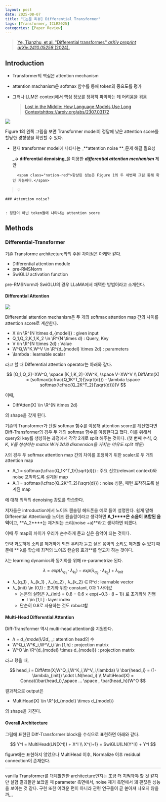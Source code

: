 ```yaml
---
layout: post
date: 2025-08-07
title: "[논문 리뷰] Differential Transformer"
tags: [Transformer, ICLR2025]
categories: [Paper Review]
---
```


> [Ye, Tianzhu, et al. "Differential transformer." ](https://arxiv.org/abs/2410.05258)[_arXiv preprint arXiv:2410.05258_](https://arxiv.org/abs/2410.05258)[ (2024).](https://arxiv.org/abs/2410.05258)



## Introduction

- Transformer의 핵심은 attention mechanism
- attention machanism은 softmax 함수를 통해 token의 중요도를 평가
- 그러나 LLM은 context에서 핵심 정보를 정확히 파악하는 데 어려움을 겪음

	> [Lost in the Middle: How Language Models Use Long Contextshttps://arxiv.org/abs/2307.03172](https://arxiv.org/abs/2307.03172)


![](https://prod-files-secure.s3.us-west-2.amazonaws.com/542b861c-36a8-4051-84e5-8804b6728dba/9083ea56-691a-4752-ae26-47f403431ac8/image.png?X-Amz-Algorithm=AWS4-HMAC-SHA256&X-Amz-Content-Sha256=UNSIGNED-PAYLOAD&X-Amz-Credential=ASIAZI2LB466URZRLBDN%2F20251007%2Fus-west-2%2Fs3%2Faws4_request&X-Amz-Date=20251007T210110Z&X-Amz-Expires=3600&X-Amz-Security-Token=IQoJb3JpZ2luX2VjEBUaCXVzLXdlc3QtMiJIMEYCIQDtZ2Y9W9MavySJbIsm5tkiO%2F1ZMJgurQoq62arokNLgAIhALtfMNab9D1BaUy2UWyXt%2FuRC%2BsWXvbOKaw9l6uPMBFKKogECK7%2F%2F%2F%2F%2F%2F%2F%2F%2F%2FwEQABoMNjM3NDIzMTgzODA1Igz3y6WJDCFpybwHfbcq3AN5WLmkKx462%2B2nxF2qDNaB%2Be%2BeLmABN80yXIdo4r5YdTeDP%2F1852EY60FbNKeUHSBUzoAlZGmfb5XGD5womGt7s5udykgL9z3PA8Tby6S%2BuWY3jKq5%2FfwUFb8A5yg5yViflcsMBHHZFK9T6V30NTInDUOMO%2FN7Zg8Nt%2FrmTg5gFrhDVUNy7JkEynQX4PArZRsCw1csecX1vkCHl1qihKiySDIHWk1pTf5vm%2BLtbXqni9lKkocI2ZJMBpIVqrwaPZJepAyGcVa1aWiOuPzVPzudcop858%2FsbEyCwQ9soTOEh0nZC2PYPKD2RuQRbtvhDvmVaQsHSJsDvVcRn9HSuMD4yfrVxL%2BY0KE%2BUAOxzvBTffMma9vlTlmGTomul5EPbf1zZDf0QikP5ELuGkvT2X7rozh935ggin2938STsy1U3N%2Bls8sK86gs3SWMKfh99lDUeBl2S%2ByISetvQ3FrCGNTUvMTkb4ktrTgS%2BAcJa54T2OfzeiwW%2Ftmx9ROfZBBSiMIkPTIeJXkpaKJ6aKnxSbmwnPlQYC2R7cpPCp1HNGtz2lUnp9lyhIZOID%2F%2BrURBKlkIJi8EZwKjdnKYNpqkOwJ7HZZ47CyLy3Wd1p9EL07N%2Bd4LaVsqVaTCEcIuTDv7pXHBjqkASfkJNBIUaZ2HwtoGzSqi3YkXRjjAJ0q5h2hQxP9%2BeuylSUCErIjhehAbgcgYYGgJ%2BwWqtIgjW6WDnDTu3HK6JdKTpQ%2BlX12Q3Rnsk70x7VmWV1FCa8SxlvImt%2BSy8%2BQNPQoQQAMTbwbtxY4NCu8ajRM0AjaISp%2FaRstddW1n46Ep2I%2FndEI64gGzZN4HeiQDLgjprQvvuIXfREjRcGCvkeOnb13&X-Amz-Signature=7e5237c31ee98cb7a9bd4f37e966ce830de3602cbf3ce0f71b059efa21d72fee&X-Amz-SignedHeaders=host&x-amz-checksum-mode=ENABLED&x-id=GetObject)


Figure 1의 왼쪽 그림을 보면 Transformer model이 정답에 낮은 attention score를 할당한 경향성을 확인할 수 있다.

- 현재 transformer model에 나타나는 _**attention noise **_문제 해결 필요성

	_**→ differential denoising**_을 이용한 _**differential attention mechanism**_ 제안


		<span class="notion-red">향상된 성능은 Figure 1의 두 세번째 그림 통해 확인 가능하다.</span>


> 💡 


	### Attention noise?


	: 정답이 아닌 token들에 나타나는 attention score



## Methods



### Differential-Transformer


기존 Transforme architecture와의 주된 차이점은 아래와 같다.

- Differential attention module
- pre-RMSNorm
- SwiGLU activation function

pre-RMSNorm과 SwiGLU의 경우 LLaMA에서 채택한 방법이라고 소개한다.



#### Differential Attention


![](https://prod-files-secure.s3.us-west-2.amazonaws.com/542b861c-36a8-4051-84e5-8804b6728dba/116d70b2-1963-4810-9167-f4c7d8a06e8f/image.png?X-Amz-Algorithm=AWS4-HMAC-SHA256&X-Amz-Content-Sha256=UNSIGNED-PAYLOAD&X-Amz-Credential=ASIAZI2LB466URZRLBDN%2F20251007%2Fus-west-2%2Fs3%2Faws4_request&X-Amz-Date=20251007T210110Z&X-Amz-Expires=3600&X-Amz-Security-Token=IQoJb3JpZ2luX2VjEBUaCXVzLXdlc3QtMiJIMEYCIQDtZ2Y9W9MavySJbIsm5tkiO%2F1ZMJgurQoq62arokNLgAIhALtfMNab9D1BaUy2UWyXt%2FuRC%2BsWXvbOKaw9l6uPMBFKKogECK7%2F%2F%2F%2F%2F%2F%2F%2F%2F%2FwEQABoMNjM3NDIzMTgzODA1Igz3y6WJDCFpybwHfbcq3AN5WLmkKx462%2B2nxF2qDNaB%2Be%2BeLmABN80yXIdo4r5YdTeDP%2F1852EY60FbNKeUHSBUzoAlZGmfb5XGD5womGt7s5udykgL9z3PA8Tby6S%2BuWY3jKq5%2FfwUFb8A5yg5yViflcsMBHHZFK9T6V30NTInDUOMO%2FN7Zg8Nt%2FrmTg5gFrhDVUNy7JkEynQX4PArZRsCw1csecX1vkCHl1qihKiySDIHWk1pTf5vm%2BLtbXqni9lKkocI2ZJMBpIVqrwaPZJepAyGcVa1aWiOuPzVPzudcop858%2FsbEyCwQ9soTOEh0nZC2PYPKD2RuQRbtvhDvmVaQsHSJsDvVcRn9HSuMD4yfrVxL%2BY0KE%2BUAOxzvBTffMma9vlTlmGTomul5EPbf1zZDf0QikP5ELuGkvT2X7rozh935ggin2938STsy1U3N%2Bls8sK86gs3SWMKfh99lDUeBl2S%2ByISetvQ3FrCGNTUvMTkb4ktrTgS%2BAcJa54T2OfzeiwW%2Ftmx9ROfZBBSiMIkPTIeJXkpaKJ6aKnxSbmwnPlQYC2R7cpPCp1HNGtz2lUnp9lyhIZOID%2F%2BrURBKlkIJi8EZwKjdnKYNpqkOwJ7HZZ47CyLy3Wd1p9EL07N%2Bd4LaVsqVaTCEcIuTDv7pXHBjqkASfkJNBIUaZ2HwtoGzSqi3YkXRjjAJ0q5h2hQxP9%2BeuylSUCErIjhehAbgcgYYGgJ%2BwWqtIgjW6WDnDTu3HK6JdKTpQ%2BlX12Q3Rnsk70x7VmWV1FCa8SxlvImt%2BSy8%2BQNPQoQQAMTbwbtxY4NCu8ajRM0AjaISp%2FaRstddW1n46Ep2I%2FndEI64gGzZN4HeiQDLgjprQvvuIXfREjRcGCvkeOnb13&X-Amz-Signature=d90a96589e050a860029b005cb6007e1d26bbfbe284c52166822f9dffa5e8bb1&X-Amz-SignedHeaders=host&x-amz-checksum-mode=ENABLED&x-id=GetObject)


Differential attention mechanism은 두 개의 softmax attention map 간의 차이를 attention score로 계산한다.

- X \in \R^{N \times d\_{model}} : given input
- Q\_1,Q\_2,K\_1,K\_2 \in \R^{N \times d} : Query, Key
- V \in \R^{N \times 2d} : Value
- W^Q,W^K,W^V \in \R^{d\_{model} \times 2d} : parameters
- \lambda : learnable scalar

라고 할 때 Differential attention operator는 아래와 같다.


$$
[Q_1;Q_2]=XW^Q, \space [K_1;K_2]=XW^K, \space V=XW^V \\
DiffAttn(X) = (softmax(\cfrac{Q_1K^T_1}{\sqrt{d}}) - \lambda \space softmax(\cfrac{Q_2K^T_2}{\sqrt{d}}))V
$$


이때,

- DiffAtten(X) \in \R^{N \times 2d}

의 shape을 갖게 된다.


기존의 Transformer가 단일 softmax 함수를 이용해 attention score를 계산했다면 Diff-Transformer의 경우 두 개의 softmax 함수를 이용한다고 했다. 이를 위해서 query와 key를 생성하는 과정에서 각각 2개로 split 해주는 것이다. <span class="notion-red">(첫 번째 수식, </span><span class="notion-red">_Q, K, V를 생성하는 matrix W가 2d의 dismension을 가지는 이유도 split 때문_</span><span class="notion-red">)</span>


 λ의 경우 두 softmax attention map 간의 차이를 조정하기 위한 scaler로 두 개의 attention map

- A\_1 = softmax(\cfrac{Q\_1K^T\_1}{\sqrt{d}}) : 주요 신호(relevant context)와 noise 포착하도록 설계된 map
- A\_1 = softmax(\cfrac{Q\_2K^T\_2}{\sqrt{d}}) : noise 성분, 패턴 포착하도록 설계된 map 

에 대해 최적의 denoising 강도를 학습한다.


저자들은 introduction에서 노이즈 캔슬링 헤드폰을 예로 들어 설명한다. 쉽게 말해 Differential Attention을 노이즈 캔슬링이라고 생각하면 **A\_1****은 소음이 포함된 음악**이고, **A\_2****는 제거되는 소리(noise +a)**라고 생각하면 되겠다. 


이때 두 map의 차이가 우리가 순수하게 듣고 싶은 음악이 되는 것이다. 


만약 과도하게 소리를 제거하게 되면 우리가 듣고 싶은 음악의 소리도 제거할 수 있기 때문에 ** λ를 학습해 최적의 노이즈 캔슬링 효과**를 얻고자 하는 것이다.


λ는 learning dynamics와 동기화를 위해 re-parametrize 된다.


$$
\lambda = exp(\lambda_{q_1} \cdot \lambda_{k_1}) - exp(\lambda_{q_2} \cdot \lambda_{k_2}) + \lambda_{init}
$$

- λ\_{q\_1} , λ\_{k\_1} , λ\_{q\_2} , λ\_{k\_2} ∈ R^d : learnable vector
- λ\_{init} \in (0,1) : 초기화 위한 constant, 0과 1 사이값
	- 논문의 실험은 λ\_{init} = 0.8 − 0.6 × exp(−0.3 · (l − 1)) 로 초기화해 진행
		- l \in [1,L] : layer index
	- 단순히 0.8로 사용하는 것도 robust함


#### **Multi-Head Differential Attention**


Diff-Transformer 역시 multi-head attention을 지원한다.

- _h = d\_{model}/2d__ _: attention head의 수
- W^Q\_i,W^K\_i,W^V\_i,i \in [1,h] : projection matrix
- W^O \in \R^{d\_{model} \times d\_{model}} : projection matrix

라고 했을 때,


$$
head_i = DiffAttn(X;W^Q_i,W^K_i,W^V_i,\lambda) \\
\bar{head_i} = (1-\lambda_{init}) \cdot LN(head_i) \\
MultiHead(X) = Concat(\bar{head_i},\space ... \space , \bar{head_h})W^O
$$


결과적으로 output은

- MultiHead(X) \in \R^{d\_{model} \times d\_{model}}

의 shape을 가진다.



#### Overall Architecture


그림에 표현된 Diff-Transformer block을 수식으로 표현하면 아래와 같다.


$$
Y^l = MultiHead(LN(X^l)) + X^l \\
X^{l+1} = SwiGLU(LN(Y^l)) + Y^l
$$


figure에는 표현하지 않았으나 MultiHead 이후, Normalize 이후 residual connection이 존재한다.


---


vanilla Transformer를 대체할만한 architecture인지는 조금 더 지켜봐야 할 것 같지만 실험 결과들만 보았을 때 parameter 측면에서, noise 제거 측면에서 꽤 괜찮은 성능을 보이는 것 같다. 구현 또한 어려운 편이 아니라 관련 연구들이 곧 쏟아져 나오지 않을까,,,

